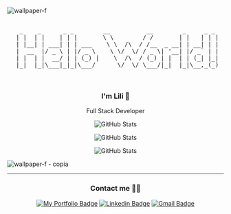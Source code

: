 ![wallpaper-f](https://github.com/user-attachments/assets/55cdbe10-b038-41e5-96d2-311209706a5f)

 <pre align="center">

  _    _      _ _        __          __        _     _ _ 
 | |  | |    | | |       \ \        / /       | |   | | |
 | |__| | ___| | | ___    \ \  /\  / /__  _ __| | __| | |
 |  __  |/ _ \ | |/ _ \    \ \/  \/ / _ \| '__| |/ _` | |
 | |  | |  __/ | | (_) |    \  /\  / (_) | |  | | (_| |_|
 |_|  |_|\___|_|_|\___/      \/  \/ \___/|_|  |_|\__,_(_)
                                                         
 </pre>

 <h3 align='center'>I'm Lili 👋</h3>

 <p align='center'>Full Stack Developer</p>

<div align='center' justify='center'>

![GitHub Stats](https://github-readme-stats.vercel.app/api/top-langs/?username=lilileiva&theme=nord&show_icons=true&hide_border=true&layout=compact)

![GitHub Stats](https://github-readme-stats.vercel.app/api?username=lilileiva&theme=nord&show_icons=true&hide_border=true&count_private=true)

![GitHub Stats](https://streak-stats.demolab.com?user=lilileiva&theme=nord&hide_border=true)

</div>

![wallpaper-f - copia](https://github.com/user-attachments/assets/9c6143ff-c3cb-43f8-a077-ab9e9fb9dba0)

---

<h3 align='center'>Contact me 🤝🏻</h3>

<div align='center'>

[![My Portfolio Badge](https://img.shields.io/badge/my_portfolio-404D59?style=for-the-badge)](https://lilianaleiva.vercel.app/)
[![Linkedin Badge](https://img.shields.io/badge/LinkedIn-0077B5?style=for-the-badge&logo=linkedin&logoColor=white)](https://www.linkedin.com/in/lilianaleiva/)
[![Gmail Badge](https://img.shields.io/badge/Gmail-D14836?style=for-the-badge&logo=gmail&logoColor=white)](mailto:"lilianadelcleiva@gmail.com")

 </div>
